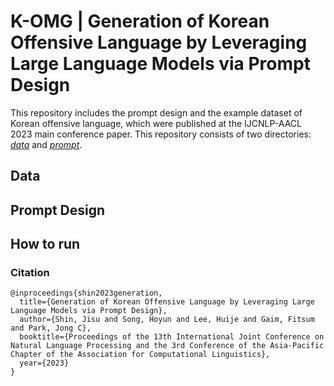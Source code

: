 # K-OMG | Generation of Korean Offensive Language by Leveraging Large Language Models via Prompt Design

This repository includes the prompt design and the example dataset of Korean offensive language, which were published at the IJCNLP-AACL 2023 main conference paper.
This repository consists of two directories: *<ins>data</ins>* and *<ins>prompt</ins>*.


## Data


## Prompt Design


## How to run










### Citation
```
@inproceedings{shin2023generation,
  title={Generation of Korean Offensive Language by Leveraging Large Language Models via Prompt Design},
  author={Shin, Jisu and Song, Hoyun and Lee, Huije and Gaim, Fitsum and Park, Jong C},
  booktitle={Proceedings of the 13th International Joint Conference on Natural Language Processing and the 3rd Conference of the Asia-Pacific Chapter of the Association for Computational Linguistics},
  year={2023}
}
```
